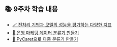 ## 📚 9주차 학습 내용

- [🪄 전처리 기법과 모델의 성능을 평가하는 다양한 지표](./38_day.md)
- [🏦 은행 마케팅 데이터 분류기 만들기](./38-2_day.md)
- [🤖 PyCaret으로 다중 분류기 만들기](./39_day.md)